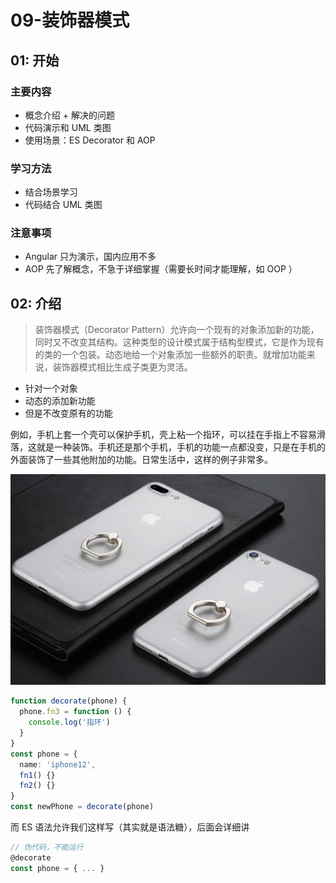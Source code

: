 # 09-装饰器模式

## 01: 开始

### 主要内容

- 概念介绍 + 解决的问题
- 代码演示和 UML 类图
- 使用场景：ES Decorator 和 AOP

### 学习方法

- 结合场景学习
- 代码结合 UML 类图

### 注意事项

- Angular 只为演示，国内应用不多
- AOP 先了解概念，不急于详细掌握（需要长时间才能理解，如 OOP ）

## 02: 介绍

> 装饰器模式（Decorator Pattern）允许向一个现有的对象添加新的功能，同时又不改变其结构。这种类型的设计模式属于结构型模式，它是作为现有的类的一个包装。动态地给一个对象添加一些额外的职责。就增加功能来说，装饰器模式相比生成子类更为灵活。

- 针对一个对象
- 动态的添加新功能
- 但是不改变原有的功能

例如，手机上套一个壳可以保护手机，壳上粘一个指环，可以挂在手指上不容易滑落，这就是一种装饰。手机还是那个手机，手机的功能一点都没变，只是在手机的外面装饰了一些其他附加的功能。日常生活中，这样的例子非常多。

![](./img/09/1.png)

```ts
function decorate(phone) {
  phone.fn3 = function () {
    console.log('指环')
  }
}
const phone = {
  name: 'iphone12',
  fn1() {}
  fn2() {}
}
const newPhone = decorate(phone)
```

而 ES 语法允许我们这样写（其实就是语法糖），后面会详细讲

```ts
// 伪代码，不能运行
@decorate
const phone = { ... }
```

